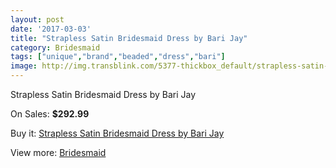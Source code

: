 ```yaml
---
layout: post
date: '2017-03-03'
title: "Strapless Satin Bridesmaid Dress by Bari Jay"
category: Bridesmaid
tags: ["unique","brand","beaded","dress","bari"]
image: http://img.transblink.com/5377-thickbox_default/strapless-satin-bridesmaid-dress-by-bari-jay.jpg
---
```

Strapless Satin Bridesmaid Dress by Bari Jay

On Sales: **$292.99**
<a href="https://www.transblink.com/en/bridesmaid/1726-strapless-satin-bridesmaid-dress-by-bari-jay.html"><amp-img layout="responsive" width="600" height="600" src="//img.transblink.com/5377-thickbox_default/strapless-satin-bridesmaid-dress-by-bari-jay.jpg" alt="Strapless Satin Bridesmaid Dress by Bari Jay 0" /></a>
<a href="https://www.transblink.com/en/bridesmaid/1726-strapless-satin-bridesmaid-dress-by-bari-jay.html"><amp-img layout="responsive" width="600" height="600" src="//img.transblink.com/5378-thickbox_default/strapless-satin-bridesmaid-dress-by-bari-jay.jpg" alt="Strapless Satin Bridesmaid Dress by Bari Jay 1" /></a>

Buy it: [Strapless Satin Bridesmaid Dress by Bari Jay](https://www.transblink.com/en/bridesmaid/1726-strapless-satin-bridesmaid-dress-by-bari-jay.html "Strapless Satin Bridesmaid Dress by Bari Jay")

View more: [Bridesmaid](https://www.transblink.com/en/4-bridesmaid "Bridesmaid")